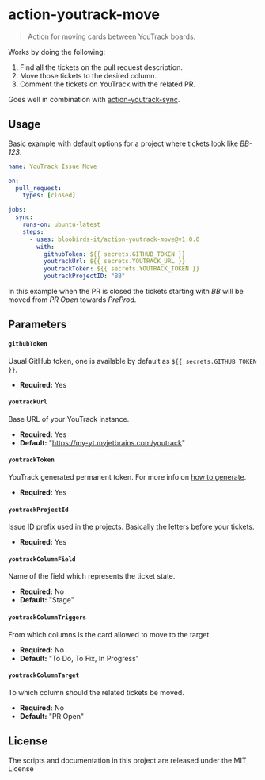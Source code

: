 # action-youtrack-move

> Action for moving cards between YouTrack boards.

Works by doing the following:

1. Find all the tickets on the pull request description.
2. Move those tickets to the desired column.
3. Comment the tickets on YouTrack with the related PR.

Goes well in combination with [action-youtrack-sync](https://github.com/bloobirds-it/action-youtrack-sync).

## Usage

Basic example with default options for a project where tickets look like _BB-123_.

```yaml
name: YouTrack Issue Move

on:
  pull_request:
    types: [closed]

jobs:
  sync:
    runs-on: ubuntu-latest
    steps:
      - uses: bloobirds-it/action-youtrack-move@v1.0.0
        with:
          githubToken: ${{ secrets.GITHUB_TOKEN }}
          youtrackUrl: ${{ secrets.YOUTRACK_URL }}
          youtrackToken: ${{ secrets.YOUTRACK_TOKEN }}
          youtrackProjectID: "BB"
```

In this example when the PR is closed the tickets starting with _BB_ will be moved from _PR Open_ towards _PreProd_.

## Parameters

#### `githubToken`

Usual GitHub token, one is available by default as `${{ secrets.GITHUB_TOKEN }}`.

- **Required:** Yes

#### `youtrackUrl`

Base URL of your YouTrack instance.

- **Required:** Yes
- **Default:** "https://my-yt.myjetbrains.com/youtrack"

#### `youtrackToken`

YouTrack generated permanent token. For more info on [how to generate](https://www.jetbrains.com/help/youtrack/standalone/Manage-Permanent-Token.html).

- **Required:** Yes

#### `youtrackProjectId`

Issue ID prefix used in the projects. Basically the letters before your tickets.

- **Required:** Yes

#### `youtrackColumnField`

Name of the field which represents the ticket state.

- **Required:** No
- **Default:** "Stage"

#### `youtrackColumnTriggers`

From which columns is the card allowed to move to the target.

- **Required:** No
- **Default:** "To Do, To Fix, In Progress"

#### `youtrackColumnTarget`

To which column should the related tickets be moved.

- **Required:** No
- **Default:** "PR Open"

## License

The scripts and documentation in this project are released under the MIT License
